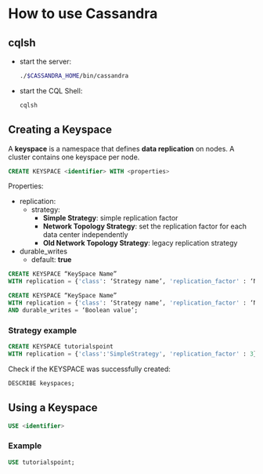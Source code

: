 # How to use Cassandra

## cqlsh

- start the server:
    ```bash
    ./$CASSANDRA_HOME/bin/cassandra
    ```
- start the CQL Shell:
    ```bash
    cqlsh
    ```

## Creating a Keyspace

A **keyspace** is a namespace that defines **data replication** on nodes. A cluster contains one keyspace per node.

```sql
CREATE KEYSPACE <identifier> WITH <properties>
```

Properties:
- replication:
    - strategy:
        - **Simple Strategy**: simple replication factor
        - **Network Topology Strategy**: set the replication factor for each data center independently
        - **Old Network Topology Strategy**: legacy replication strategy
- durable_writes
    - default: **true**


```sql
CREATE KEYSPACE “KeySpace Name”
WITH replication = {'class': ‘Strategy name’, 'replication_factor' : ‘No. of replicas’};

CREATE KEYSPACE “KeySpace Name”
WITH replication = {'class': ‘Strategy name’, 'replication_factor' : ‘No.Of  replicas’}
AND durable_writes = ‘Boolean value’;
```

### Strategy example

```sql
CREATE KEYSPACE tutorialspoint
WITH replication = {'class':'SimpleStrategy', 'replication_factor' : 3};
```

Check if the KEYSPACE was successfully created:
```sql
DESCRIBE keyspaces;
```

## Using a Keyspace

```sql
USE <identifier>
```

### Example

```sql
USE tutorialspoint;
```